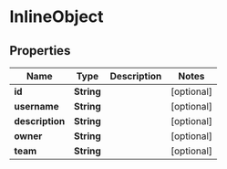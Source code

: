 

# InlineObject


## Properties

Name | Type | Description | Notes
------------ | ------------- | ------------- | -------------
**id** | **String** |  |  [optional]
**username** | **String** |  |  [optional]
**description** | **String** |  |  [optional]
**owner** | **String** |  |  [optional]
**team** | **String** |  |  [optional]



